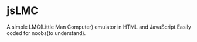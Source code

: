 # jsLMC
A simple LMC(Little Man Computer) emulator in HTML and JavaScript.Easily coded for noobs(to understand).
